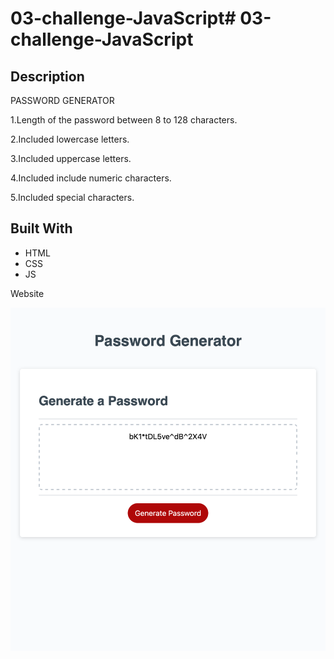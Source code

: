 # 03-challenge-JavaScript# 03-challenge-JavaScript

## Description

PASSWORD GENERATOR

1.Length of the password between 8 to 128 characters.

2.Included lowercase letters.

3.Included uppercase letters.

4.Included include numeric characters.

5.Included special characters.


## Built With

* HTML
* CSS
* JS

Website




![ScreenShot](assets/images/ScreenShot.png)
